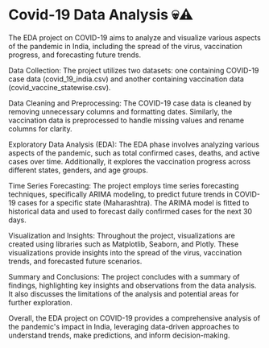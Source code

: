 # Covid-19 Data Analysis 💀⚠️
The EDA project on COVID-19 aims to analyze and visualize various aspects of the pandemic in India, including the spread of the virus, vaccination progress, and forecasting future trends.

Data Collection: The project utilizes two datasets: one containing COVID-19 case data (covid_19_india.csv) and another containing vaccination data (covid_vaccine_statewise.csv).

Data Cleaning and Preprocessing: The COVID-19 case data is cleaned by removing unnecessary columns and formatting dates. Similarly, the vaccination data is preprocessed to handle missing values and rename columns for clarity.

Exploratory Data Analysis (EDA): The EDA phase involves analyzing various aspects of the pandemic, such as total confirmed cases, deaths, and active cases over time. Additionally, it explores the vaccination progress across different states, genders, and age groups.

Time Series Forecasting: The project employs time series forecasting techniques, specifically ARIMA modeling, to predict future trends in COVID-19 cases for a specific state (Maharashtra). The ARIMA model is fitted to historical data and used to forecast daily confirmed cases for the next 30 days.

Visualization and Insights: Throughout the project, visualizations are created using libraries such as Matplotlib, Seaborn, and Plotly. These visualizations provide insights into the spread of the virus, vaccination trends, and forecasted future scenarios.

Summary and Conclusions: The project concludes with a summary of findings, highlighting key insights and observations from the data analysis. It also discusses the limitations of the analysis and potential areas for further exploration.

Overall, the EDA project on COVID-19 provides a comprehensive analysis of the pandemic's impact in India, leveraging data-driven approaches to understand trends, make predictions, and inform decision-making.
